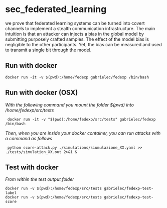 # sec_federated_learning

we prove that federated learning systems can be turned into covert channels to implement a stealth communication infrastructure.
The main intuition is that an attacker can injects a bias in the global model by submitting purposely crafted samples.
The effect of the model bias is negligible to the other participants.
Yet, the bias can be measured and used to transmit a single bit through the model.


## Run with docker

```
docker run -it -v $(pwd):/home/fedexp gabrielec/fedexp /bin/bash
```

## Run with docker (OSX)
*With the following command you mount the folder $(pwd) into /home/fedexp/src/tests*
```
 docker run -it -v "$(pwd):/home/fedexp/src/tests" gabrielec/fedexp /bin/bash
```

*Then, when you are inside your docker container, you can run attacks with a command as follows*
```
 python score-attack.py ./simulations/siumulazione_XX.yaml >> ./tests/simulation_XX.out 2>&1 &
```


## Test with docker

*From within the test output folder*

```
docker run -v $(pwd):/home/fedexp/src/tests gabrielec/fedexp-test-label
docker run -v $(pwd):/home/fedexp/src/tests gabrielec/fedexp-test-score
```
